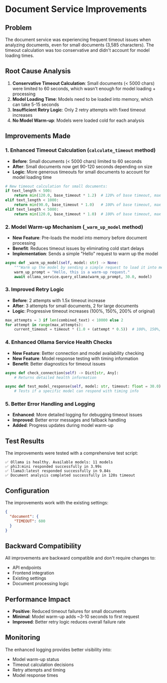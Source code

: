 # Document Service Improvements

## Problem

The document service was experiencing frequent timeout issues when analyzing documents, even for small documents (3,585 characters). The timeout calculation was too conservative and didn't account for model loading times.

## Root Cause Analysis

1. **Conservative Timeout Calculation**: Small documents (< 5000 chars) were limited to 60 seconds, which wasn't enough for model loading + processing
2. **Model Loading Time**: Models need to be loaded into memory, which can take 5-15 seconds
3. **Insufficient Retry Logic**: Only 2 retry attempts with fixed timeout increases
4. **No Model Warm-up**: Models were loaded cold for each analysis

## Improvements Made

### 1. Enhanced Timeout Calculation (`calculate_timeout` method)

- **Before**: Small documents (< 5000 chars) limited to 60 seconds
- **After**: Small documents now get 90-120 seconds depending on size
- **Logic**: More generous timeouts for small documents to account for model loading time

```python
# New timeout calculation for small documents:
if text_length < 500:
    return min(120.0, base_timeout * 1.2)  # 120% of base timeout, max 120s
elif text_length < 1000:
    return min(90.0, base_timeout * 1.0)   # 100% of base timeout, max 90s
elif text_length < 5000:
    return min(120.0, base_timeout * 1.0)  # 100% of base timeout, max 120s
```

### 2. Model Warm-up Mechanism (`_warm_up_model` method)

- **New Feature**: Pre-loads the model into memory before document processing
- **Benefit**: Reduces timeout issues by eliminating cold start delays
- **Implementation**: Sends a simple "Hello" request to warm up the model

```python
async def _warm_up_model(self, model: str) -> None:
    """Warm up the model by sending a simple request to load it into memory"""
    warm_up_prompt = "Hello, this is a warm-up request."
    await ollama_service.query_ollama(warm_up_prompt, 30.0, model)
```

### 3. Improved Retry Logic

- **Before**: 2 attempts with 1.5x timeout increase
- **After**: 3 attempts for small documents, 2 for large documents
- **Logic**: Progressive timeout increases (100%, 150%, 200% of original)

```python
max_attempts = 3 if len(combined_text) < 10000 else 2
for attempt in range(max_attempts):
    current_timeout = timeout * (1.0 + (attempt * 0.5))  # 100%, 150%, 200%
```

### 4. Enhanced Ollama Service Health Checks

- **New Feature**: Better connection and model availability checking
- **New Feature**: Model response testing with timing information
- **Benefit**: Better diagnostics for timeout issues

```python
async def check_connection(self) -> Dict[str, Any]:
    # Returns detailed health information

async def test_model_response(self, model: str, timeout: float = 30.0) -> Dict[str, Any]:
    # Tests if a specific model can respond with timing info
```

### 5. Better Error Handling and Logging

- **Enhanced**: More detailed logging for debugging timeout issues
- **Improved**: Better error messages and fallback handling
- **Added**: Progress updates during model warm-up

## Test Results

The improvements were tested with a comprehensive test script:

```
✅ Ollama is healthy. Available models: 11 models
✅ phi3:mini responded successfully in 3.99s
✅ llama3:latest responded successfully in 9.84s
✅ Document analysis completed successfully in 120s timeout
```

## Configuration

The improvements work with the existing settings:

```json
{
  "document": {
    "TIMEOUT": 600
  }
}
```

## Backward Compatibility

All improvements are backward compatible and don't require changes to:

- API endpoints
- Frontend integration
- Existing settings
- Document processing logic

## Performance Impact

- **Positive**: Reduced timeout failures for small documents
- **Minimal**: Model warm-up adds ~3-10 seconds to first request
- **Improved**: Better retry logic reduces overall failure rate

## Monitoring

The enhanced logging provides better visibility into:

- Model warm-up status
- Timeout calculation decisions
- Retry attempts and timing
- Model response times
